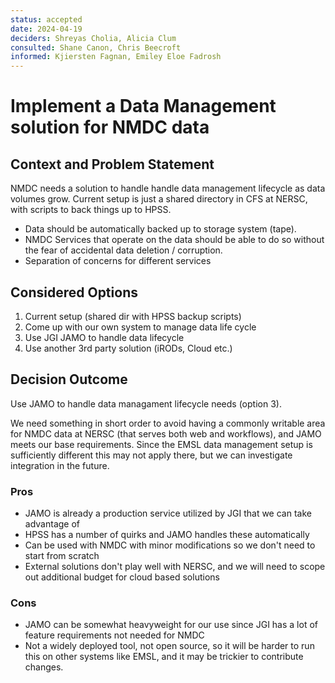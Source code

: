 ```yaml
---
status: accepted
date: 2024-04-19
deciders: Shreyas Cholia, Alicia Clum
consulted: Shane Canon, Chris Beecroft
informed: Kjiersten Fagnan, Emiley Eloe Fadrosh
---
```

# Implement a Data Management solution for NMDC data

## Context and Problem Statement
NMDC needs a solution to handle handle data management lifecycle as data volumes grow. Current setup is just a shared directory in CFS at NERSC, 
with scripts to back things up to HPSS. 
  - Data should be automatically backed up to storage system (tape).
  - NMDC Services that operate on the data should be able to do so without the fear of accidental data deletion / corruption.
  - Separation of concerns for different services

## Considered Options

1. Current setup (shared dir with HPSS backup scripts)
2. Come up with our own system to manage data life cycle
3. Use JGI JAMO to handle data lifecycle
4. Use another 3rd party solution (iRODs, Cloud etc.)

## Decision Outcome

Use JAMO to handle data managament lifecycle needs (option 3). 

We need something in short order to avoid having a commonly writable area for NMDC data at NERSC (that serves both web and workflows), and JAMO meets our base requirements. Since the EMSL data management setup is sufficiently different this may not apply there, but we can investigate integration in the future. 

### Pros
- JAMO is already a production service utilized by JGI that we can take advantage of
- HPSS has a number of quirks and JAMO handles these automatically
- Can be used with NMDC with minor modifications so we don't need to start from scratch
- External solutions don't play well with NERSC, and we will need to scope out additional budget for cloud based solutions

### Cons
- JAMO can be somewhat heavyweight for our use since JGI has a lot of feature requirements not needed for NMDC
- Not a widely deployed tool, not open source, so it will be harder to run this on other systems like EMSL, and it may be trickier to contribute changes.
